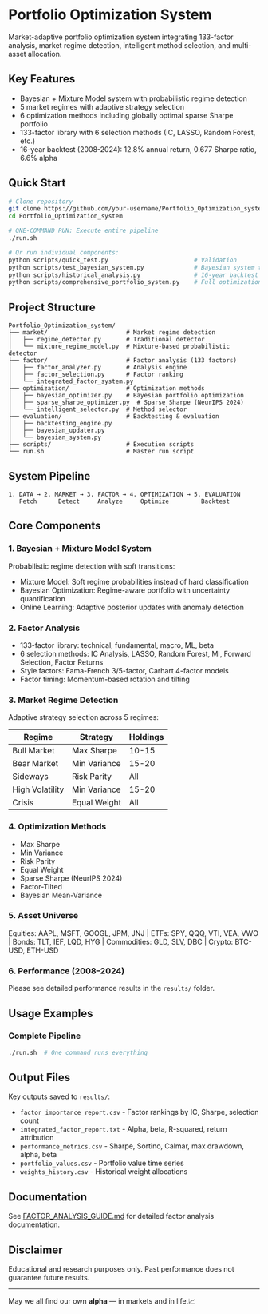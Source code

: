 # Portfolio Optimization System

Market-adaptive portfolio optimization system integrating 133-factor analysis, market regime detection, intelligent method selection, and multi-asset allocation.

## Key Features

- Bayesian + Mixture Model system with probabilistic regime detection
- 5 market regimes with adaptive strategy selection
- 6 optimization methods including globally optimal sparse Sharpe portfolio
- 133-factor library with 6 selection methods (IC, LASSO, Random Forest, etc.)
- 16-year backtest (2008-2024): 12.8% annual return, 0.677 Sharpe ratio, 6.6% alpha

## Quick Start

```bash
# Clone repository
git clone https://github.com/your-username/Portfolio_Optimization_system
cd Portfolio_Optimization_system

# ONE-COMMAND RUN: Execute entire pipeline
./run.sh

# Or run individual components:
python scripts/quick_test.py                        # Validation
python scripts/test_bayesian_system.py              # Bayesian system test
python scripts/historical_analysis.py               # 16-year backtest
python scripts/comprehensive_portfolio_system.py    # Full optimization
```

## Project Structure

```
Portfolio_Optimization_system/
├── market/                      # Market regime detection
│   ├── regime_detector.py       # Traditional detector
│   └── mixture_regime_model.py  # Mixture-based probabilistic detector
├── factor/                      # Factor analysis (133 factors)
│   ├── factor_analyzer.py       # Analysis engine
│   ├── factor_selection.py      # Factor ranking
│   └── integrated_factor_system.py
├── optimization/                # Optimization methods
│   ├── bayesian_optimizer.py    # Bayesian portfolio optimization
│   ├── sparse_sharpe_optimizer.py  # Sparse Sharpe (NeurIPS 2024)
│   └── intelligent_selector.py  # Method selector
├── evaluation/                  # Backtesting & evaluation
│   ├── backtesting_engine.py
│   ├── bayesian_updater.py
│   └── bayesian_system.py
├── scripts/                     # Execution scripts
└── run.sh                       # Master run script
```

## System Pipeline

```
1. DATA → 2. MARKET → 3. FACTOR → 4. OPTIMIZATION → 5. EVALUATION
   Fetch      Detect     Analyze     Optimize         Backtest
```

## Core Components

### 1. Bayesian + Mixture Model System

Probabilistic regime detection with soft transitions:
- Mixture Model: Soft regime probabilities instead of hard classification
- Bayesian Optimization: Regime-aware portfolio with uncertainty quantification
- Online Learning: Adaptive posterior updates with anomaly detection


### 2. Factor Analysis

- 133-factor library: technical, fundamental, macro, ML, beta
- 6 selection methods: IC Analysis, LASSO, Random Forest, MI, Forward Selection, Factor Returns
- Style factors: Fama-French 3/5-factor, Carhart 4-factor models
- Factor timing: Momentum-based rotation and tilting

### 3. Market Regime Detection

Adaptive strategy selection across 5 regimes:

| Regime | Strategy | Holdings |
|--------|----------|----------|
| Bull Market | Max Sharpe | 10-15 |
| Bear Market | Min Variance | 15-20 |
| Sideways | Risk Parity | All |
| High Volatility | Min Variance | 15-20 |
| Crisis | Equal Weight | All |

### 4. Optimization Methods

- Max Sharpe
- Min Variance
- Risk Parity
- Equal Weight
- Sparse Sharpe (NeurIPS 2024)
- Factor-Tilted
- Bayesian Mean-Variance

### 5. Asset Universe

Equities: AAPL, MSFT, GOOGL, JPM, JNJ | ETFs: SPY, QQQ, VTI, VEA, VWO | Bonds: TLT, IEF, LQD, HYG | Commodities: GLD, SLV, DBC | Crypto: BTC-USD, ETH-USD

### 6. Performance (2008–2024)

Please see detailed performance results in the `results/` folder.

## Usage Examples

### Complete Pipeline

```bash
./run.sh  # One command runs everything
```



## Output Files

Key outputs saved to `results/`:
- `factor_importance_report.csv` - Factor rankings by IC, Sharpe, selection count
- `integrated_factor_report.txt` - Alpha, beta, R-squared, return attribution
- `performance_metrics.csv` - Sharpe, Sortino, Calmar, max drawdown, alpha, beta
- `portfolio_values.csv` - Portfolio value time series
- `weights_history.csv` - Historical weight allocations

## Documentation

See [FACTOR_ANALYSIS_GUIDE.md](FACTOR_ANALYSIS_GUIDE.md) for detailed factor analysis documentation.


## Disclaimer

Educational and research purposes only. Past performance does not guarantee future results.

---

May we all find our own **alpha** — in markets and in life.📈
